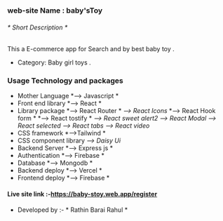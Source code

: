 ### web-site Name : baby'sToy
###### * Short  Description *
This a E-commerce app for Search and by best baby toy .
-  Category: Baby girl toys .

### Usage Technology and packages
- Mother Language
*--> Javascript *
- Front end library 
*--> React *
- Library package 
*--> React Router *
*--> React Icons*
*--> React Hook form *
*--> React tostify *
*--> React sweet alert2*
*--> React Modal*
*--> React selected*
*--> React tabs*
*--> React video*
-  CSS framework 
*-->Tailwind *
- CSS component library
*--> Daisy Ui*
- Backend Server 
*--> Express js *
- Authentication 
*--> Firebase *
- Database 
*--> Mongodb *
- Backend deploy 
*--> Vercel *
- Frontend deploy 
*--> Firebase *

#### Live site link :-https://baby-stoy.web.app/register

- Developed by :- * Rathin Barai Rahul *